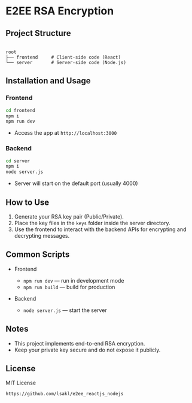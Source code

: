 
# E2EE RSA Encryption
## Project Structure
```

root
├── frontend     # Client-side code (React)
└── server       # Server-side code (Node.js)

````

## Installation and Usage

### Frontend
```bash
cd frontend
npm i
npm run dev
````

* Access the app at `http://localhost:3000`

### Backend

```bash
cd server
npm i
node server.js
```

* Server will start on the default port (usually 4000)

## How to Use

1. Generate your RSA key pair (Public/Private).
2. Place the key files in the `keys` folder inside the server directory.
3. Use the frontend to interact with the backend APIs for encrypting and decrypting messages.

## Common Scripts

* Frontend

  * `npm run dev` — run in development mode
  * `npm run build` — build for production

* Backend

  * `node server.js` — start the server

## Notes

* This project implements end-to-end RSA encryption.
* Keep your private key secure and do not expose it publicly.

## License

MIT License

```
https://github.com/lsakl/e2ee_reactjs_nodejs
```
